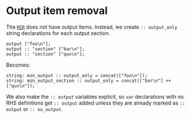 # Output item removal

The [`MIR`](../mir/mir.md) does not have output items. Instead, we create
`:: output_only` string declarations for each output section.

```mzn
output ["foo\n"];
output :: "section" ["bar\n"];
output :: "section" ["qux\n"];
```

Becomes:

```mzn
string: mzn_output :: output_only = concat(["foo\n"]);
string: mzn_output_section :: output_only = concat(["bar\n"] ++ ["qux\n"]);
```

We also make the `:: output` variables explicit, so `var` declarations with no
RHS definitions get `:: output` added unless they are already marked as
`:: output` or `:: no_output`.
